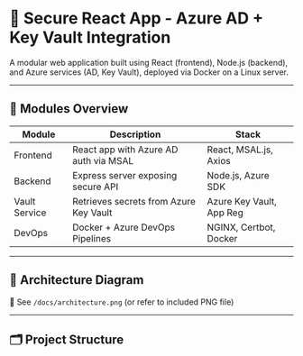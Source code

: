 # 🔐 Secure React App - Azure AD + Key Vault Integration

A modular web application built using React (frontend), Node.js (backend), and Azure services (AD, Key Vault), deployed via Docker on a Linux server.

---

## 🧩 Modules Overview

| Module        | Description                                 | Stack                      |
|---------------|---------------------------------------------|----------------------------|
| Frontend      | React app with Azure AD auth via MSAL       | React, MSAL.js, Axios      |
| Backend       | Express server exposing secure API          | Node.js, Azure SDK         |
| Vault Service | Retrieves secrets from Azure Key Vault      | Azure Key Vault, App Reg   |
| DevOps        | Docker + Azure DevOps Pipelines             | NGINX, Certbot, Docker     |

---

## 📐 Architecture Diagram

📁 See `/docs/architecture.png` (or refer to included PNG file)

---

## 🗂 Project Structure

